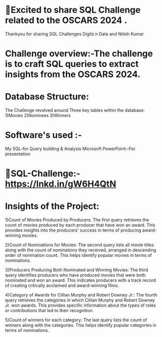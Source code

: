 # 🚀Excited to share SQL Challenge related to the OSCARS 2024 .

Thankyou for sharing SQL Challenges Digits n Data and Nitish Kumar

# Challenge overview:-The challenge is to craft SQL queries to extract insights from the OSCARS 2024.

# Database Structure:
The Challenge revolved around Three key tables within the database:
1)Movies
2)Nominees
3)Winners

# Software's used :-
My SQL-for Query building & Analysis
Microsoft PowerPoint:-For presentation
# 🔗SQL-Challenge:-https://lnkd.in/gW6H4QtN


# Insights of the Project:

1)Count of Movies Produced by Producers: The first query retrieves the count of movies produced by each producer that have won an award. This provides insights into the producers' success in terms of producing award-winning movies.

2)Count of Nominations for Movies: The second query lists all movie titles along with the count of nominations they received, arranged in descending order of nomination count. This helps identify popular movies in terms of nominations.

3)Producers Producing Both Nominated and Winning Movies: The third query identifies producers who have produced movies that were both nominated and won an award. This indicates producers with a track record of creating critically acclaimed and award-winning films.

4)Category of Awards for Cillian Murphy and Robert Downey Jr.: The fourth query retrieves the categories in which Cillian Murphy and Robert Downey Jr. won awards. This provides specific information about the types of roles or contributions that led to their recognition.

5)Count of winners for each category: The last query lists the count of winners along with the categories. This helps identify popular categories in terms of nominations.
